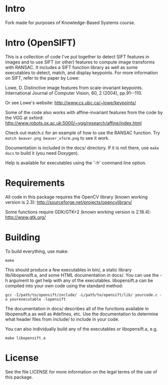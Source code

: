 Intro
=====
Fork made for purposes of Knowledge-Based Systems course.


Intro (OpenSIFT)
=====

This is a collection of code I've put together to detect SIFT features 
in images and to use SIFT (or other) features to compute image 
transforms with RANSAC. It includes a SIFT function library as well as 
some executables to detect, match, and display keypoints. For more 
information on SIFT, refer to the paper by Lowe:

Lowe, D. Distinctive image features from scale-invariant keypoints. 
International Journal of Computer Vision, 60, 2 (2004), pp.91--110.

Or see Lowe's website:
http://www.cs.ubc.ca/~lowe/keypoints/

Some of the code also works with affine-invariant features from the code 
by the VGG at oxford:
http://www.robots.ox.ac.uk:5000/~vgg/research/affine/index.html

Check out match.c for an example of how to use the RANSAC function.  Try 
`match beaver.png beaver_xform.png` to see it work.

Documentation is included in the docs/ directory.  If it is not there, 
use `make docs` to build it (you need Doxygen).

Help is available for executables using the '-h' command line option.


Requirements
============

All code in this package requires the OpenCV library (known working 
version is 2.3):
http://sourceforge.net/projects/opencvlibrary/

Some functions require GDK/GTK+2 (known working version is 2.18.4):
http://www.gtk.org/

Building
========

To build everything, use make:

	make

This should produce a few executables in bin/, a static library 
lib/libopensift.a, and some HTML documentation in docs/.  You can use the -h 
argument to get help with any of the executables.  libopensift.a can be 
compiled into your own code using the standard method:

	gcc -I/path/to/opensift/include/ -L/path/to/opensift/lib/ yourcode.c -o yourexecutable -lopensift

The documentation in docs/ describes all of the functions available in 
libopensift.a as well as #defines, etc.  Use the documentation to determine 
what header files from include/ to include in your code.

You can also individually build any of the executables or libopensift.a, 
e.g.

	make libopensift.a


License
=======

See the file LICENSE for more information on the legal terms of the use 
of this package.
